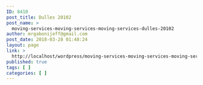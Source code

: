 ```yaml
---
ID: 8410
post_title: Dulles 20102
post_name: >
  moving-services-moving-services-moving-services-dulles-20102
author: mrgabonijeff@gmail.com
post_date: 2018-03-28 01:48:24
layout: page
link: >
  http://localhost/wordpress/moving-services-moving-services-moving-services-dulles-20102/
published: true
tags: [ ]
categories: [ ]
---
```

